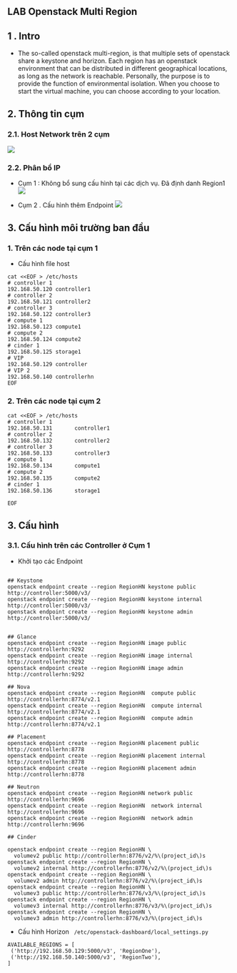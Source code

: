 

## LAB Openstack Multi Region 

## 1 . Intro 
- The so-called openstack multi-region, is that multiple sets of openstack share a keystone and horizon. Each region has an openstack environment that can be distributed in different geographical locations, as long as the network is reachable. Personally, the purpose is to provide the function of environmental isolation. When you choose to start the virtual machine, you can choose according to your location.


## 2. Thông tin cụm 
### 2.1. Host Network trên 2  cụm

![](https://i.imgur.com/52nKVOx.png)


### 2.2. Phân bổ IP

- Cụm 1 :  Không  bổ sung cấu hình  tại các dịch vụ. Đã định danh Region1
![](https://i.imgur.com/GTupVrY.png)


- Cụm 2 . Cấu hình thêm Endpoint
![](https://i.imgur.com/dyrRzzM.png)



## 3. Cấu hình môi trường ban đầu

### 1. Trên các node tại cụm 1

- Cấu hình file host
```
cat <<EOF > /etc/hosts
# controller 1
192.168.50.120 controller1
# controller 2
192.168.50.121 controller2
# controller 3
192.168.50.122 controller3
# compute 1
192.168.50.123 compute1
# compute 2
192.168.50.124 compute2
# cinder 1
192.168.50.125 storage1
# VIP
192.168.50.129 controller
# VIP 2
192.168.50.140 controllerhn
EOF
```

### 2. Trên các node tại cụm 2

```
cat <<EOF > /etc/hosts
# controller 1
192.168.50.131       controller1
# controller 2
192.168.50.132       controller2
# controller 3
192.168.50.133       controller3
# compute 1
192.168.50.134       compute1
# compute 2
192.168.50.135       compute2
# cinder 1
192.168.50.136       storage1

EOF
```

## 3. Cấu hình

### 3.1. Cấu hình trên các Controller ở Cụm 1



-  Khởi tạo các Endpoint
```

## Keystone 
openstack endpoint create --region RegionHN keystone public http://controller:5000/v3/ 
openstack endpoint create --region RegionHN keystone internal http://controller:5000/v3/ 
openstack endpoint create --region RegionHN keystone admin http://controller:5000/v3/


## Glance
openstack endpoint create --region RegionHN image public http://controllerhn:9292
openstack endpoint create --region RegionHN image internal http://controllerhn:9292
openstack endpoint create --region RegionHN image admin http://controllerhn:9292

## Nova
openstack endpoint create --region RegionHN  compute public http://controllerhn:8774/v2.1
openstack endpoint create --region RegionHN  compute internal http://controllerhn:8774/v2.1
openstack endpoint create --region RegionHN  compute admin http://controllerhn:8774/v2.1

## Placement
openstack endpoint create --region RegionHN placement public http://controllerhn:8778
openstack endpoint create --region RegionHN placement internal http://controllerhn:8778
openstack endpoint create --region RegionHN placement admin http://controllerhn:8778

## Neutron 
openstack endpoint create --region RegionHN network public http://controllerhn:9696
openstack endpoint create --region RegionHN  network internal http://controllerhn:9696
openstack endpoint create --region RegionHN  network admin http://controllerhn:9696

## Cinder

openstack endpoint create --region RegionHN \
  volumev2 public http://controllerhn:8776/v2/%\(project_id\)s
openstack endpoint create --region RegionHN \
  volumev2 internal http://controllerhn:8776/v2/%\(project_id\)s
openstack endpoint create --region RegionHN \
  volumev2 admin http://controllerhn:8776/v2/%\(project_id\)s
openstack endpoint create --region RegionHN \
  volumev3 public http://controllerhn:8776/v3/%\(project_id\)s
openstack endpoint create --region RegionHN \
  volumev3 internal http://controllerhn:8776/v3/%\(project_id\)s
openstack endpoint create --region RegionHN \
  volumev3 admin http://controllerhn:8776/v3/%\(project_id\)s

```


- Cấu hình Horizon ` /etc/openstack-dashboard/local_settings.py`
```
AVAILABLE_REGIONS = [   
 ('http://192.168.50.129:5000/v3', 'RegionOne'),  
 ('http://192.168.50.140:5000/v3', 'RegionTwo'),  
]
```
